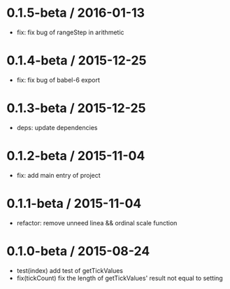0.1.5-beta / 2016-01-13
==================
  * fix: fix bug of rangeStep in arithmetic

0.1.4-beta / 2015-12-25
==================
  * fix: fix bug of babel-6 export

0.1.3-beta / 2015-12-25
==================
  * deps: update dependencies

0.1.2-beta / 2015-11-04
==================
  * fix: add main entry of project

0.1.1-beta / 2015-11-04
==================
  * refactor: remove unneed linea && ordinal scale function

0.1.0-beta / 2015-08-24
==================
  * test(index) add test of getTickValues
  * fix(tickCount) fix the length of getTickValues' result not equal to setting
